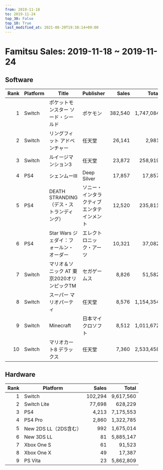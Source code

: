 ```yaml
---
from: 2019-11-18
to: 2019-11-24
top_30: False
top_10: True
last_modified_at: 2021-08-29T19:38:14+09:00
---
```

# Famitsu Sales: 2019-11-18 ~ 2019-11-24
## Software
| Rank | Platform | Title | Publisher | Sales | Total | Rate | New |
| -: | -- | -- | -- | -: | -: | -: | -- |
| 1 | Switch | ポケットモンスター ソード・シールド | ポケモン | 382,540 | 1,747,084 |  |  |
| 2 | Switch | リングフィット アドベンチャー | 任天堂 | 26,141 | 2,981 |  |  |
| 3 | Switch | ルイージマンション3 | 任天堂 | 23,872 | 258,919 |  |  |
| 4 | PS4 | シェンムーIII | Deep Silver | 17,857 | 17,857 |  | **New** |
| 5 | PS4 | DEATH STRANDING（デス・ストランディング） | ソニー・インタラクティブエンタテインメント | 12,520 | 235,811 |  |  |
| 6 | PS4 | Star Wars ジェダイ：フォールン・オーダー | エレクトロニック・アーツ | 10,321 | 37,082 |  |  |
| 7 | Switch | マリオ＆ソニック AT 東京2020オリンピックTM | セガゲームス | 8,826 | 51,582 |  |  |
| 8 | Switch | スーパー マリオパーティ | 任天堂 | 8,576 | 1,154,354 |  |  |
| 9 | Switch | Minecraft | 日本マイクロソフト | 8,512 | 1,011,672 |  |  |
| 10 | Switch | マリオカート8 デラックス | 任天堂 | 7,360 | 2,533,458 |  |  |

## Hardware
| Rank | Platform | Sales | Total |
| -: | -- | -: | -: |
| 1 | Switch | 102,294 | 9,617,560 |
| 2 | Switch Lite | 77,698 | 628,229 |
| 3 | PS4 | 4,213 | 7,175,553 |
| 4 | PS4 Pro | 2,860 | 1,322,785 |
| 5 | New 2DS LL（2DS含む） | 992 | 1,675,014 |
| 6 | New 3DS LL | 81 | 5,885,147 |
| 7 | Xbox One S | 61 | 91,523 |
| 8 | Xbox One X | 49 | 17,387 |
| 9 | PS Vita | 23 | 5,862,809 |
